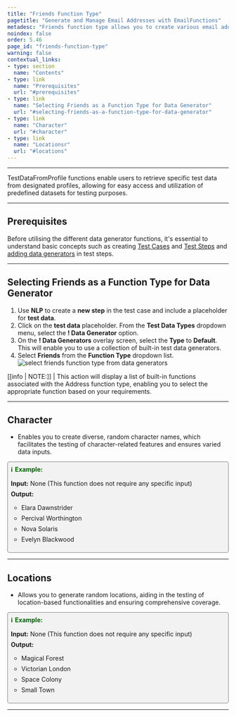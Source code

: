 ```yaml
---
title: "Friends Function Type"
pagetitle: "Generate and Manage Email Addresses with EmailFunctions"
metadesc: "Friends function type allows you to create various email addresses with ease. Learn to generate usernames, random emails, and domain-specific emails."
noindex: false
order: 5.46
page_id: "friends-function-type"
warning: false
contextual_links:
- type: section
  name: "Contents"
- type: link
  name: "Prerequisites"
  url: "#prerequisites"
- type: link
  name: "Selecting Friends as a Function Type for Data Generator"
  url: "#selecting-friends-as-a-function-type-for-data-generator"
- type: link
  name: "Character"
  url: "#character"
- type: link
  name: "Locationsr"
  url: "#locations"
---
```


---

TestDataFromProfile functions enable users to retrieve specific test data from designated profiles, allowing for easy access and utilization of predefined datasets for testing purposes.

---

## **Prerequisites**

Before utilising the different data generator functions, it's essential to understand basic concepts such as creating [Test Cases](https://testsigma.com/docs/test-cases/manage/add-edit-delete/#create-test-case) and [Test Steps](https://testsigma.com/docs/test-cases/create-test-steps/overview/) and [adding data generators](https://testsigma.com/docs/test-data/types/data-generator/#add-data-generators-in-test-steps) in test steps.

---

## **Selecting Friends as a Function Type for Data Generator**

1. Use **NLP** to create a **new step** in the test case and include a placeholder for **test data**.
2. Click on the **test data** placeholder. From the **Test Data Types** dropdown menu, select the **! Data Generator** option.
3. On the **! Data Generators** overlay screen, select the **Type** to **Default**. This will enable you to use a collection of built-in test data generators.
4. Select **Friends** from the **Function Type** dropdown list. ![select friends function type from data generators](https://s3.amazonaws.com/static-docs.testsigma.com/new_images/projects/applications/friends_functiontype_dg.gif)

[[info | NOTE:]]
| This action will display a list of built-in functions associated with the Address function type, enabling you to select the appropriate function based on your requirements.

---

## **Character**

- Enables you to create diverse, random character names, which facilitates the testing of character-related features and ensures varied data inputs.

<style>
  .example-container {
    border: 1px solid gray;
    border-radius: 4px;
    padding: 0.5em;
    margin: 0.5em 0;
    background-color: #f2f2f2;
  }
  .example-title {
    color: darkgreen;
    font-weight: bold;
    display: flex;
    align-items: center;
  }
  .example-title span {
    margin-right: 5px;
  }
  .example-list {
    list-style: none;
    padding: 0;
  }
  .example-list li {
    margin-bottom: 0.5em;
  }
</style>

<div class="example-container">
  <div class="example-title">
    <span>ℹ️</span>Example:
  </div>
  <ul class="example-list">
    <li><b>Input:</b> None (This function does not require any specific input)</li>
    <li><b>Output:</b></li>
    <ul>
      <li>Elara Dawnstrider</li>
      <li>Percival Worthington</li>
      <li>Nova Solaris</li>
      <li>Evelyn Blackwood</li>
    </ul>
  </ul>
</div>

---

## **Locations**

- Allows you to generate random locations, aiding in the testing of location-based functionalities and ensuring comprehensive coverage.

<style>
  .example-container {
    border: 1px solid gray;
    border-radius: 4px;
    padding: 0.5em;
    margin: 0.5em 0;
    background-color: #f2f2f2;
  }
  .example-title {
    color: darkgreen;
    font-weight: bold;
    display: flex;
    align-items: center;
  }
  .example-title span {
    margin-right: 5px;
  }
  .example-list {
    list-style: none;
    padding: 0;
  }
  .example-list li {
    margin-bottom: 0.5em;
  }
</style>

<div class="example-container">
  <div class="example-title">
    <span>ℹ️</span>Example:
  </div>
  <ul class="example-list">
    <li><b>Input:</b> None (This function does not require any specific input)</li>
    <li><b>Output:</b></li>
    <ul>
      <li>Magical Forest</li>
      <li>Victorian London</li>
      <li>Space Colony</li>
      <li>Small Town</li>
    </ul>
  </ul>
</div>

---


